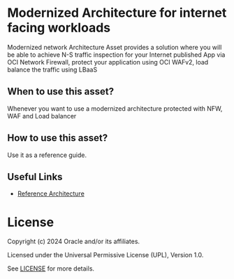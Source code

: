 # Modernized Architecture for internet facing workloads
 
Modernized network Architecture Asset provides a solution where you will be able to achieve N-S traffic inspection for your Internet published App via OCI Network Firewall, protect your application using OCI WAFv2, load balance the traffic using LBaaS
 
## When to use this asset?
 
Whenever you want to use a modernized architecture protected with NFW, WAF and Load balancer
 
## How to use this asset?
 
Use it as a reference guide.
 
## Useful Links 

- [Reference Architecture ](files/Modernized%20Architecture.pdf)

# License

Copyright (c) 2024 Oracle and/or its affiliates.

Licensed under the Universal Permissive License (UPL), Version 1.0.

See [LICENSE](https://github.com/oracle-devrel/technology-engineering/blob/main/LICENSE) for more details.
